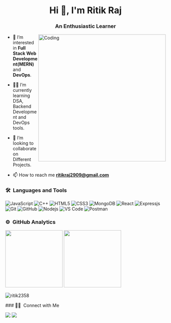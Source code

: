 <h1 align="center">Hi 👋, I'm Ritik Raj </h1>
<h3 align="center">An Enthusiastic Learner</h3>
<img align= "right" alt="Coding" width="400" src="https://camo.githubusercontent.com/cae12fddd9d6982901d82580bdf321d81fb299141098ca1c2d4891870827bf17/68747470733a2f2f6d69726f2e6d656469756d2e636f6d2f6d61782f313336302f302a37513379765349765f7430696f4a2d5a2e676966">

- 🌱 I’m interested in **Full Stack Web Development(MERN)** and **DevOps**.

- 👨‍💻 I’m currently learning DSA, Backend Development and DevOps tools.

- 💞️ I’m looking to collaborate on Different Projects.

- 📫 How to reach me **ritikraj2909@gmail.com**

<!---
ritik2358/ritik2358 is a ✨ special ✨ repository because its `README.md` (this file) appears on your GitHub profile.
You can click the Preview link to take a look at your changes.
--->
### 🛠 &nbsp;Languages and Tools
![JavaScript](https://img.shields.io/badge/-JavaScript-%23F7DF1C?style=for-the-badge&logo=javascript&logoColor=000000&labelColor=%23F7DF1C&color=%23FFCE5A)
![C++](https://img.shields.io/badge/C%2B%2B-00599C?style=for-the-badge&logo=c%2B%2B&logoColor=white)
![HTML5](https://img.shields.io/badge/-HTML5-%23E44D27?style=for-the-badge&logo=html5&logoColor=ffffff)
![CSS3](https://img.shields.io/badge/-CSS3-%231572B6?style=for-the-badge&logo=css3)
![MongoDB](https://img.shields.io/badge/MongoDB-4EA94B?style=for-the-badge&logo=mongodb&logoColor=white)
![React](https://img.shields.io/badge/-React-61DAFB?style=for-the-badge&logo=react&logoColor=ffffff)
![Expressjs](https://img.shields.io/badge/-Expressjs-181717?style=for-the-badge&logo=express)
![Git](https://img.shields.io/badge/-Git-%23F05032?style=for-the-badge&logo=git&logoColor=%23ffffff)
![GitHub](https://img.shields.io/badge/-GitHub-181717?style=for-the-badge&logo=github)
![Nodejs](https://img.shields.io/badge/-Nodejs-339933?style=for-the-badge&logo=Node.js&logoColor=ffffff)
![VS Code](http://img.shields.io/badge/-VS%20Code-007ACC?style=for-the-badge&logo=visual-studio-code&logoColor=ffffff)
![Postman](https://img.shields.io/badge/-Postman-%23E44D27?style=for-the-badge&logo=Postman&logoColor=ffffff)

### ⚙️ &nbsp;GitHub Analytics

<p align="left">
  <img height="180em" src="https://github-readme-stats-eight-theta.vercel.app/api?username=ritik2358&show_icons=true&theme=algolia&include_all_commits=true&count_private=true"/>
 <img height="180em" src="https://github-readme-stats-eight-theta.vercel.app/api/top-langs/?username=ritik2358&layout=compact&langs_count=8&theme=algolia"/>
 </p>
<p><img align="center" src="https://github-readme-streak-stats.herokuapp.com/?user=ritik2358&theme=algolia" alt="ritik2358" /></p>
### 🤝🏻 &nbsp;Connect with Me

<p>
<a href="https://linkedin.com/in/rits2358"><img src="https://img.shields.io/badge/-Ritik-0077B5?style=flat&logo=Linkedin&logoColor=white"/></a>
<a href="mailto:ritikraj2909@gmail.com"><img src="https://img.shields.io/badge/-ritikraj2909@gmail.com-D14836?style=flat&logo=Gmail&logoColor=white"/></a>
</p>

<!-- <p><img align="center" src="https://github-readme-stats.vercel.app/api/top-langs?username=ritik2358&show_icons=true&locale=en&layout=compact" alt="Ritik Raj" /></p> -->

